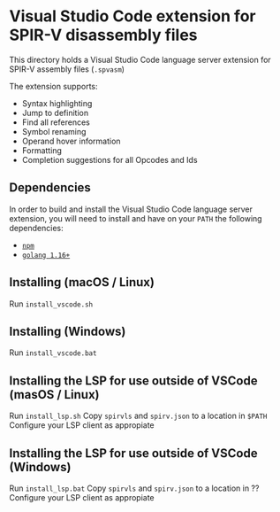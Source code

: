 # Visual Studio Code extension for SPIR-V disassembly files

This directory holds a Visual Studio Code language server extension for SPIR-V assembly files (`.spvasm`)

The extension supports:
* Syntax highlighting
* Jump to definition
* Find all references
* Symbol renaming
* Operand hover information
* Formatting
* Completion suggestions for all Opcodes and Ids

## Dependencies

In order to build and install the Visual Studio Code language server extension, you will need to install and have on your `PATH` the following dependencies:
* [`npm`](https://www.npmjs.com/)
* [`golang 1.16+`](https://golang.org/)

## Installing (macOS / Linux)

Run `install_vscode.sh`

## Installing (Windows)

Run `install_vscode.bat`

## Installing the LSP for use outside of VSCode (masOS / Linux)

Run `install_lsp.sh`
Copy `spirvls` and `spirv.json` to a location in `$PATH`
Configure your LSP client as appropiate

## Installing the LSP for use outside of VSCode (Windows)

Run `install_lsp.bat`
Copy `spirvls` and `spirv.json` to a location in ??
Configure your LSP client as appropiate
